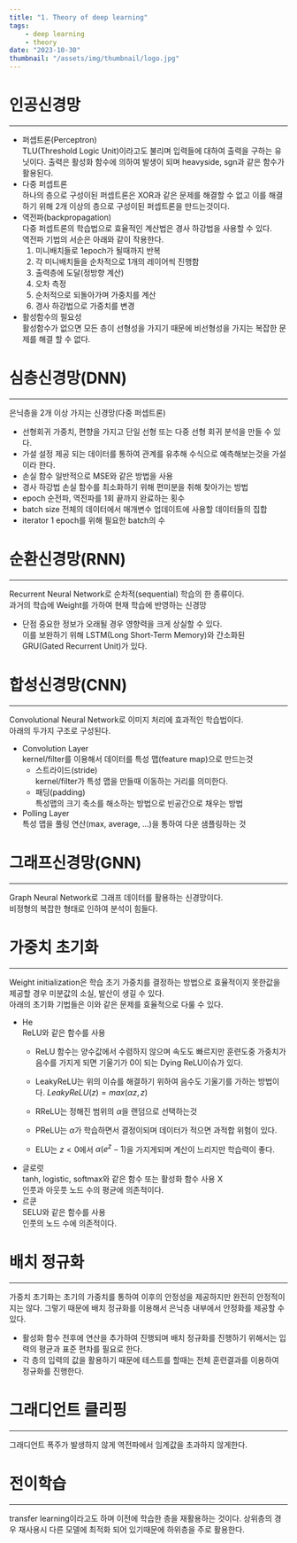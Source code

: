 ```yaml
---
title: "1. Theory of deep learning"
tags:
    - deep learning
    - theory
date: "2023-10-30"
thumbnail: "/assets/img/thumbnail/logo.jpg"
---
```


# 인공신경망
---
* 퍼셉트론(Perceptron)  
TLU(Threshold Logic Unit)이라고도 불리며 입력들에 대하여 출력을 구하는 유닛이다. 출력은 활성화 함수에 의하여 발생이 되며 heavyside, sgn과 같은 함수가 활용된다.  
* 다중 퍼셉트론  
하나의 층으로 구성이된 퍼셉트론은 XOR과 같은 문제를 해결할 수 없고 이를 해결하기 위해 2개 이상의 층으로 구성이된 퍼셉트론을 만드는것이다.
* 역전파(backpropagation)  
다중 퍼셉트론의 학습법으로 효율적인 계산법은 경사 하강법을 사용할 수 있다.  
역전파 기법의 서순은 아래와 같이 작용한다.  
    1. 미니배치들로 1epoch가 될때까지 반복
    2. 각 미니배치들을 순차적으로 1개의 레이어씩 진행함
    3. 출력층에 도달(정방향 계산)
    4. 오차 측정
    5. 순처적으로 되돌아가며 가중치를 계산
    6. 경사 하강법으로 가중치를 변경
* 활성함수의 필요성  
활성함수가 없으면 모든 층이 선형성을 가지기 때문에 비선형성을 가지는 복잡한 문제를 해결 할 수 없다.   


# 심층신경망(DNN)
---
은닉층을 2개 이상 가지는 신경망(다중 퍼셉트론)

* 선형회귀
가중치, 편향을 가지고 단일 선형 또는 다중 선형 회귀 분석을 만들 수 있다.  
* 가설 설정
제공 되는 데이터를 통하여 관계를 유추해 수식으로 예측해보는것을 가설이라 한다.
* 손실 함수
일반적으로 MSE와 같은 방법을 사용
* 경사 하강법
손실 함수를 최소화하기 위해 편미분을 취해 찾아가는 방법
* epoch
순전파, 역전파를 1회 끝까지 완료하는 횟수
* batch size
전체의 데이터에서 매개변수 업데이트에 사용할 데이터들의 집합
* iterator
1 epoch를 위해 필요한 batch의 수

# 순환신경망(RNN)
---
Recurrent Neural Network로 순차적(sequential) 학습의 한 종류이다.  
과거의 학습에 Weight를 가하여 현재 학습에 반영하는 신경망
* 단점
중요한 정보가 오래될 경우 영향력을 크게 상실할 수 있다.  
이를 보완하기 위해 LSTM(Long Short-Term Memory)와 간소화된 GRU(Gated Recurrent Unit)가 있다.

# 합성신경망(CNN)
---
Convolutional Neural Network로 이미지 처리에 효과적인 학습법이다.  
아래의 두가지 구조로 구성된다.  
* Convolution Layer  
kernel/filter를 이용해서 데이터를 특성 맵(feature map)으로 만드는것  
    * 스트라이드(stride)  
kernel/filter가 특성 맵을 만들때 이동하는 거리를 의미한다.  
    * 패딩(padding)  
특성맵의 크기 축소를 해소하는 방법으로 빈공간으로 채우는 방법  
* Polling Layer  
특성 맵을 풀링 연산(max, average, ...)을 통하여 다운 샘플링하는 것

# 그래프신경망(GNN)
---
Graph Neural Network로 그래프 데이터를 활용하는 신경망이다.  
비정형의 복잡한 형태로 인하여 분석이 힘들다.  

# 가중치 초기화
---
Weight initialization은 학습 초기 가중치를 결정하는 방법으로 효율적이지 못한값을 제공할 경우 미분값의 소실, 발산이 생길 수 있다.  
아래의 초기화 기법들은 이와 같은 문제를 효율적으로 다룰 수 있다.  
* He  
ReLU와 같은 함수를 사용  
    * ReLU 함수는 양수값에서 수렴하지 않으며 속도도 빠르지만 훈련도중 가중치가 음수를 가지게 되면 기울기가 0이 되는 Dying ReLU이슈가 있다.  
    * LeakyReLU는 위의 이슈를 해결하기 위하여 음수도 기울기를 가하는 방법이다. $LeakyReLU(z) = max(\alpha z, z)$
    * RReLU는 정해진 범위의 $\alpha$을 랜덤으로 선택하는것

    * PReLU는 $\alpha$가 학습하면서 결정이되며 데이터가 적으면 과적합 위험이 있다.
    * ELU는 $z < 0$에서 $\alpha (e^z-1)$을 가지게되며 계산이 느리지만 학습력이 좋다.
* 글로럿  
tanh, logistic, softmax와 같은 함수 또는 활성화 함수 사용 X  
인풋과 아웃풋 노드 수의 평균에 의존적이다.  
* 르쿤  
SELU와 같은 함수를 사용  
인풋의 노드 수에 의존적이다.  

# 배치 정규화
---
가중치 초기화는 초기의 가중치를 통하여 이후의 안정성을 제공하지만 완전히 안정적이지는 않다. 그렇기 때문에 배치 정규화를 이용해서 은닉층 내부에서 안정화를 제공할 수 있다.  
* 활성화 함수 전후에 연산을 추가하여 진행되며 배치 정규화를 진행하기 위해서는 입력의 평균과 표준 편차를 필요로 한다.  
* 각 층의 입력의 값을 활용하기 때문에 테스트를 할때는 전체 훈련결과를 이용하여 정규화를 진행한다.  

# 그래디언트 클리핑
---
그래디언트 폭주가 발생하지 않게 역전파에서 임계값을 초과하지 않게한다.  

# 전이학습
---
transfer learning이라고도 하며 이전에 학습한 층을 재활용하는 것이다. 상위층의 경우 재사용시 다른 모델에 최적화 되어 있기때문에 하위층을 주로 활용한다. 
